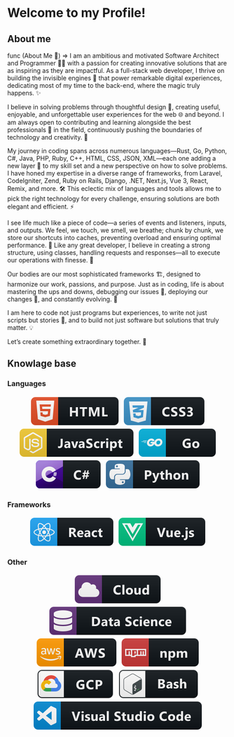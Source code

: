 
# Welcome to my Profile!

## About me

func (About Me 🚀) => I am an ambitious and motivated Software Architect and Programmer 🧑‍💻 with a passion for creating innovative solutions that are as inspiring as they are impactful. As a full-stack web developer, I thrive on building the invisible engines 🔧 that power remarkable digital experiences, dedicating most of my time to the back-end, where the magic truly happens. ✨

I believe in solving problems through thoughtful design 🎨, creating useful, enjoyable, and unforgettable user experiences for the web 🌐 and beyond. I am always open to contributing and learning alongside the best professionals 👥 in the field, continuously pushing the boundaries of technology and creativity. 🌟

My journey in coding spans across numerous languages—Rust, Go, Python, C#, Java, PHP, Ruby, C++, HTML, CSS, JSON, XML—each one adding a new layer 🧩 to my skill set and a new perspective on how to solve problems. I have honed my expertise in a diverse range of frameworks, from Laravel, CodeIgniter, Zend, Ruby on Rails, Django, .NET, Next.js, Vue 3, React, Remix, and more. 🛠️ This eclectic mix of languages and tools allows me to pick the right technology for every challenge, ensuring solutions are both elegant and efficient. ⚡

I see life much like a piece of code—a series of events and listeners, inputs, and outputs. We feel, we touch, we smell, we breathe; chunk by chunk, we store our shortcuts into caches, preventing overload and ensuring optimal performance. 🧠 Like any great developer, I believe in creating a strong structure, using classes, handling requests and responses—all to execute our operations with finesse. 🎯

Our bodies are our most sophisticated frameworks 🏗️, designed to harmonize our work, passions, and purpose. Just as in coding, life is about mastering the ups and downs, debugging our issues 🐛, deploying our changes 🚀, and constantly evolving. 🔄

I am here to code not just programs but experiences, to write not just scripts but stories 📖, and to build not just software but solutions that truly matter. 💡

Let’s create something extraordinary together. 🤝

## Knowlage base

### Languages

<p align="center">
  <!-- For more icons please follow  https://github.com/MikeCodesDotNET/ColoredBadges -->
  <img src="https://raw.githubusercontent.com/8bithemant/8bithemant/master/svg/dev/languages/html.svg" alt="html" style="vertical-align:top; margin:4px">    
  <img src="https://github.com/MikeCodesDotNET/ColoredBadges/raw/master/svg/dev/languages/css3.svg" alt="css3" style="vertical-align:top; margin:4px">
  <img src="https://raw.githubusercontent.com/8bithemant/8bithemant/master/svg/dev/languages/js.svg" alt="js" style="vertical-align:top; margin:4px">
    <img src="https://github.com/MikeCodesDotNET/ColoredBadges/raw/master/svg/dev/languages/go.svg" alt="js" style="vertical-align:top; margin:4px">
      <img src="https://raw.githubusercontent.com/8bithemant/8bithemant/master/svg/dev/languages/csharp.svg" alt="csharp" style="vertical-align:top; margin:4px">
  <img src="https://raw.githubusercontent.com/8bithemant/8bithemant/master/svg/dev/languages/python.svg" alt="python" style="vertical-align:top; margin:4px">
</p>

### Frameworks
<p align="center">
 <img src="https://raw.githubusercontent.com/8bithemant/8bithemant/master/svg/dev/frameworks/react.svg" alt="react" style="vertical-align:top; margin:4px">
  <img src="https://raw.githubusercontent.com/8bithemant/8bithemant/master/svg/dev/frameworks/vue.svg" alt="vue" style="vertical-align:top; margin:4px">
</p>

### Other

<p align="center">  
  <img src="https://raw.githubusercontent.com/8bithemant/8bithemant/master/svg/dev/misc/cloud.svg" alt="cloud" style="vertical-align:top; margin:4px">
  <img src="https://raw.githubusercontent.com/8bithemant/8bithemant/master/svg/dev/misc/datascience.svg" alt="datascience" style="vertical-align:top; margin:4px">
  <img src="https://raw.githubusercontent.com/8bithemant/8bithemant/master/svg/dev/services/aws.svg" alt="aws" style="vertical-align:top; margin:4px">
  <img src="https://raw.githubusercontent.com/8bithemant/8bithemant/master/svg/dev/services/npm.svg" alt="npm" style="vertical-align:top; margin:4px">
  <img src="https://raw.githubusercontent.com/8bithemant/8bithemant/master/svg/dev/services/gcp.svg" alt="gcp" style="vertical-align:top; margin:4px">
  <img src="https://raw.githubusercontent.com/8bithemant/8bithemant/master/svg/dev/tools/bash.svg" alt="bash" style="vertical-align:top; margin:4px">
  <img src="https://raw.githubusercontent.com/8bithemant/8bithemant/master/svg/dev/tools/visualstudio_code.svg" alt="vscode" style="vertical-align:top; margin:4px">
</p>
